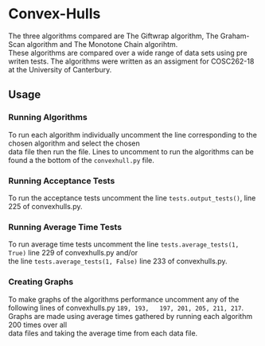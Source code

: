 # Convex-Hulls
The three algorithms compared are The Giftwrap algorithm, The Graham-Scan algorithm and The Monotone Chain algorihtm.  
These algorithms are compared over a wide range of data sets using pre writen tests. The algorithms were written as an assigment for COSC262-18 at the University of Canterbury.

## Usage
  
### Running Algorithms  
To run each algorithm individually uncomment the line corresponding to the chosen algorithm and select the chosen  
data file then run the file. Lines to uncomment to run the algorithms can be found a the bottom of the `convexhull.py` file.  
  
### Running Acceptance Tests  
To run the acceptance tests uncomment the line `tests.output_tests()`, line 225 of convexhulls.py.  

### Running Average Time Tests  
To run average time tests uncomment the line `tests.average_tests(1, True)` line 229 of convexhulls.py and/or  
the line `tests.average_tests(1, False)` line 233 of convexhulls.py.  

### Creating Graphs  
To make graphs of the algorithms performance uncomment any of the following lines of convexhulls.py `189, 193,  
197, 201, 205, 211, 217`. Graphs are made using average times gathered by running each algorithm 200 times over all  
data files and taking the average time from each data file.
